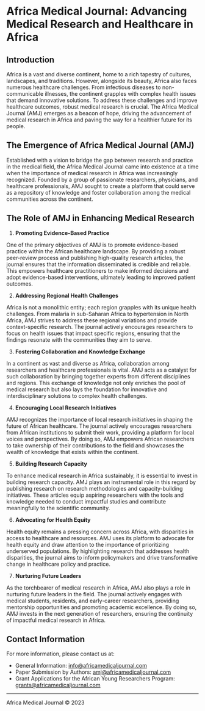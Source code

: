 # Africa Medical Journal: Advancing Medical Research and Healthcare in Africa

## Introduction

Africa is a vast and diverse continent, home to a rich tapestry of cultures, landscapes, and traditions. However, alongside its beauty, Africa also faces numerous healthcare challenges. From infectious diseases to non-communicable illnesses, the continent grapples with complex health issues that demand innovative solutions. To address these challenges and improve healthcare outcomes, robust medical research is crucial. The Africa Medical Journal (AMJ) emerges as a beacon of hope, driving the advancement of medical research in Africa and paving the way for a healthier future for its people.

## The Emergence of Africa Medical Journal (AMJ)

Established with a vision to bridge the gap between research and practice in the medical field, the Africa Medical Journal came into existence at a time when the importance of medical research in Africa was increasingly recognized. Founded by a group of passionate researchers, physicians, and healthcare professionals, AMJ sought to create a platform that could serve as a repository of knowledge and foster collaboration among the medical communities across the continent.

## The Role of AMJ in Enhancing Medical Research

1. **Promoting Evidence-Based Practice**

One of the primary objectives of AMJ is to promote evidence-based practice within the African healthcare landscape. By providing a robust peer-review process and publishing high-quality research articles, the journal ensures that the information disseminated is credible and reliable. This empowers healthcare practitioners to make informed decisions and adopt evidence-based interventions, ultimately leading to improved patient outcomes.

2. **Addressing Regional Health Challenges**

Africa is not a monolithic entity; each region grapples with its unique health challenges. From malaria in sub-Saharan Africa to hypertension in North Africa, AMJ strives to address these regional variations and provide context-specific research. The journal actively encourages researchers to focus on health issues that impact specific regions, ensuring that the findings resonate with the communities they aim to serve.

3. **Fostering Collaboration and Knowledge Exchange**

In a continent as vast and diverse as Africa, collaboration among researchers and healthcare professionals is vital. AMJ acts as a catalyst for such collaboration by bringing together experts from different disciplines and regions. This exchange of knowledge not only enriches the pool of medical research but also lays the foundation for innovative and interdisciplinary solutions to complex health challenges.

4. **Encouraging Local Research Initiatives**

AMJ recognizes the importance of local research initiatives in shaping the future of African healthcare. The journal actively encourages researchers from African institutions to submit their work, providing a platform for local voices and perspectives. By doing so, AMJ empowers African researchers to take ownership of their contributions to the field and showcases the wealth of knowledge that exists within the continent.

5. **Building Research Capacity**

To enhance medical research in Africa sustainably, it is essential to invest in building research capacity. AMJ plays an instrumental role in this regard by publishing research on research methodologies and capacity-building initiatives. These articles equip aspiring researchers with the tools and knowledge needed to conduct impactful studies and contribute meaningfully to the scientific community.

6. **Advocating for Health Equity**

Health equity remains a pressing concern across Africa, with disparities in access to healthcare and resources. AMJ uses its platform to advocate for health equity and draw attention to the importance of prioritizing underserved populations. By highlighting research that addresses health disparities, the journal aims to inform policymakers and drive transformative change in healthcare policy and practice.

7. **Nurturing Future Leaders**

As the torchbearer of medical research in Africa, AMJ also plays a role in nurturing future leaders in the field. The journal actively engages with medical students, residents, and early-career researchers, providing mentorship opportunities and promoting academic excellence. By doing so, AMJ invests in the next generation of researchers, ensuring the continuity of impactful medical research in Africa.

## Contact Information

For more information, please contact us at:
- General Information: [info@africamedicaljournal.com](mailto:info@africamedicaljournal.com)
- Paper Submission by Authors: [amj@africamedicaljournal.com](mailto:amj@africamedicaljournal.com)
- Grant Applications for the African Young Researchers Program: [grants@africamedicaljournal.com](mailto:grants@africamedicaljournal.com)

---

Africa Medical Journal © 2023
